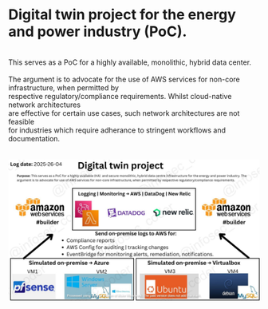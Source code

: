 # Digital twin project for the energy and power industry (PoC). 
<br> This serves as a PoC for a highly available, monolithic, hybrid data center.
<br>
<br>The argument is to advocate for the use of AWS services for non-core infrastructure, when permitted by 
<br>respective regulatory/compliance requirements. Whilst cloud-native network architectures
<br>are effective for certain use cases, such network architectures are not feasible
<br>for industries which require adherance to stringent workflows and documentation.
<br>
<br><br>
![Alt text](/images/update_26_Avril_lc_WATERMARKED_lc.jpg)
